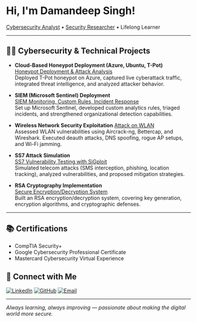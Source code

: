 # Hi, I'm Damandeep Singh!  
[Cybersecurity Analyst](https://www.linkedin.com/in/singh23damandeep) • [Security Researcher](https://github.com/ddss23) • Lifelong Learner

---

## 👨‍💻 Cybersecurity & Technical Projects

- **Cloud-Based Honeypot Deployment (Azure, Ubuntu, T-Pot)**  
  [Honeypot Deployment & Attack Analysis](https://github.com/ddss23/HoneyPoT.git)  
  Deployed T-Pot honeypot on Azure, captured live cyberattack traffic, integrated threat intelligence, and analyzed attacker behavior.

- **SIEM (Microsoft Sentinel) Deployment**  
  [SIEM Monitoring, Custom Rules, Incident Response](https://github.com/ddss23/Microsoft-Sentinel-SIEM-Deployment-and-Configuration.git)  
  Set up Microsoft Sentinel, developed custom analytics rules, triaged incidents, and strengthened organizational detection capabilities.

- **Wireless Network Security Exploitation**
  [Attack on WLAN](https://github.com/ddss23/Attacks-on-WLAN.git)  
  Assessed WLAN vulnerabilities using Aircrack-ng, Bettercap, and Wireshark. Executed deauth attacks, DNS spoofing, rogue AP setups, and Wi-Fi jamming.

- **SS7 Attack Simulation**  
  [SS7 Vulnerability Testing with SiGploit](https://github.com/ddss23/SS7-attack-on-emulated-environment-.git)  
  Simulated telecom attacks (SMS interception, phishing, location tracking), analyzed vulnerabilities, and proposed mitigation strategies.

- **RSA Cryptography Implementation**  
  [Secure Encryption/Decryption System](https://github.com/ddss23/RSA-Cryptography-Implementation.git)  
  Built an RSA encryption/decryption system, covering key generation, encryption algorithms, and cryptographic defenses.

---

## 📚 Certifications

- CompTIA Security+  
- Google Cybersecurity Professional Certificate  
- Mastercard Cybersecurity Virtual Experience



## 🤝 Connect with Me

[![LinkedIn](https://img.shields.io/badge/-LinkedIn-0077B5?style=flat&logo=linkedin&logoColor=white)](https://linkedin.com/in/singh23damandeep)
[![GitHub](https://img.shields.io/badge/-GitHub-181717?style=flat&logo=github&logoColor=white)](https://github.com/ddss23)
[![Email](https://img.shields.io/badge/-Email-D14836?style=flat&logo=gmail&logoColor=white)](mailto:singh23.damandeep@gmail.com)

---

*Always learning, always improving — passionate about making the digital world more secure.*
